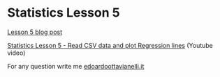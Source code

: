 # Statistics Lesson 5

[Lesson 5 blog post](https://edoardottt.wordpress.com/2021/10/25/lesson-5/)

[Statistics Lesson 5 - Read CSV data and plot Regression lines](https://www.youtube.com/watch?v=IN0h8pJQd14) (Youtube video)

For any question write me [edoardoottavianelli.it](https://www.edoardoottavianelli.it/)
